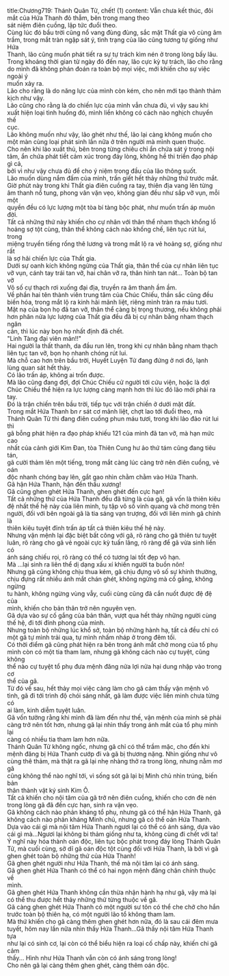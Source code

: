 title:Chương719: Thánh Quân Tử, chết! (1)
content:
Vẫn chưa kết thúc, đôi mắt của Hứa Thanh đỏ thẫm, bên trong mang theo<br>sát niệm điên cuồng, lập tức đuổi theo.<br>Cùng lúc đó bầu trời cũng nổ vang đùng đùng, sắc mặt Thất gia vô cùng âm<br>trầm, trong mắt tràn ngập sát ý, tình trạng của lão cũng tương tự giống như Hứa<br>Thanh, lão cũng muốn phát tiết ra sự tự trách kìm nén ở trong lòng bấy lâu.<br>Trong khoảng thời gian từ ngày đó đến nay, lão cực kỳ tự trách, lão cho rằng<br>do mình đã không phán đoán ra toàn bộ mọi việc, mới khiến cho sự việc ngoài ý<br>muốn xảy ra.<br>Lão cho rằng là do năng lực của mình còn kém, cho nên mới tạo thành thảm<br>kịch như vậy.<br>Lão cũng cho rằng là do chiến lực của mình vẫn chưa đủ, vì vậy sau khi<br>xuất hiện loại tình huống đó, mình liền không có cách nào nghịch chuyển thế<br>cục.<br>Lão không muốn như vậy, lão ghét như thế, lão lại càng không muốn cho<br>một màn cùng loại phát sinh lần nữa ở trên người mà mình quen thuộc.<br>Cho nên khi lão xuất thủ, bên trong từng chiêu chỉ ẩn chứa sát ý trong nội<br>tâm, ẩn chứa phát tiết cảm xúc trong đáy lòng, không hề thi triển đạo pháp gì cả,<br>bởi vì như vậy chưa đủ để cho ý niệm trong đầu của lão thông suốt.<br>Lão muốn dùng nắm đấm của mình, trấn giết hết thảy những thứ trước mắt.<br>Giờ phút này trong khi Thất gia điên cuồng ra tay, thiên địa vang lên từng<br>âm thanh nổ tung, phong vân vặn vẹo, không gian đều như sắp vỡ vụn, mỗi một<br>quyền đều có lực lượng một tòa bí tàng bộc phát, như muốn trấn áp muôn đời.<br>Tất cả những thứ này khiến cho cự nhân với thân thể nham thạch khổng lồ<br>hoảng sợ tột cùng, thân thể không cách nào khống chế, liên tục rút lui, trong<br>miệng truyền tiếng rống thê lương và trong mắt lộ ra vẻ hoảng sợ, giống như rất<br>là sợ hãi chiến lực của Thất gia.<br>Dưới sự oanh kích không ngừng của Thất gia, thân thể của cự nhân liên tục<br>vỡ vụn, cánh tay trái tan vỡ, hai chân vỡ ra, thân hình tan nát... Toàn bộ tan vỡ<br>Vô số cự thạch rơi xuống đại địa, truyền ra âm thanh ầm ầm.<br>Về phần hai tên thành viên trung tâm của Chúc Chiếu, thần sắc cũng đều<br>biến hóa, trong mắt lộ ra kinh hãi mãnh liệt, riêng mình tràn ra máu tươi.<br>Mặt nạ của bọn họ đã tan vỡ, thân thể càng bị trọng thương, nếu không phải<br>hơn phân nửa lực lượng của Thất gia đều đã bị cự nhân bằng nham thạch ngăn<br>cản, thì lúc này bọn họ nhất định đã chết.<br>"Linh Tàng đại viên mãn!!"<br>Hai người la thất thanh, da đầu run lên, trong khi cự nhân bằng nham thạch<br>liên tục tan vỡ, bọn họ nhanh chóng rút lui.<br>Mà chỗ cao hơn trên bầu trời, Huyết Luyện Tử đang đứng ở nơi đó, lạnh<br>lùng quan sát hết thảy.<br>Có lão trấn áp, không ai trốn được.<br>Mà lão cũng đang đợi, đợi Chúc Chiếu cử người tới cứu viện, hoặc là đợi<br>Chúc Chiếu thể hiện ra lực lượng càng mạnh hơn thì lúc đó lão mới phải ra tay.<br>Đó là trận chiến trên bầu trời, tiếp tục với trận chiến ở dưới mặt đất.<br>Trong mắt Hứa Thanh b*n r* sát cơ mãnh liệt, chợt lao tới đuổi theo, mà<br>Thánh Quân Tử thì đang điên cuồng phun máu tươi, trong khi lảo đảo rút lui thì<br>gã bỗng phát hiện ra đạo pháp khiếu 121 của mình đã tan vỡ, mà hạn mức cao<br>nhất của cảnh giới Kim Đan, tòa Thiên Cung hư ảo thứ tám cũng đang tiêu tán,<br>gã cười thảm lên một tiếng, trong mắt càng lúc càng trở nên điên cuồng, vẻ oán<br>độc nhanh chóng bay lên, gắt gao nhìn chằm chằm vào Hứa Thanh.<br>Gã hận Hứa Thanh, hận đến thấu xương!<br>Gã cũng ghen ghét Hứa Thanh, ghen ghét đến cực hạn!<br>Tất cả những thứ của Hứa Thanh đều đã từng là của gã, gã vốn là thiên kiêu<br>đệ nhất thế hệ này của liên minh, tụ tập vô số vinh quang và chờ mong trên<br>người, đối với bên ngoài gã là tia sáng vạn trượng, đối với liên minh gã chính là<br>thiên kiêu tuyệt đỉnh trấn áp tất cả thiên kiêu thế hệ này.<br>Nhưng vận mệnh lại đặc biệt bất công với gã, rõ ràng cho gã thiên tư tuyệt<br>luân, rõ ràng cho gã vẻ ngoài cực kỳ tuấn lãng, rõ ràng để gã vừa sinh liền có<br>ánh sáng chiếu rọi, rõ ràng có thể có tương lai tốt đẹp vô hạn.<br>Mà …lại sinh ra liên thể dị dạng xấu xí khiến người ta buồn nôn!<br>Nhưng gã cũng không chịu thua kém, gã chịu đựng vô số sự khinh thường,<br>chịu đựng rất nhiều ánh mắt chán ghét, không ngừng mà cố gắng, không ngừng<br>tu hành, không ngừng vùng vẫy, cuối cùng cũng đã cắn nuốt được đệ đệ của<br>mình, khiến cho bản thân trở nên nguyên vẹn.<br>Gã dựa vào sự cố gắng của bản thân, vượt qua hết thảy những người cùng<br>thế hệ, đi tới đỉnh phong của mình.<br>Nhưng toàn bộ những lúc khổ sở, toàn bộ những hành hạ, tất cả đều chỉ có<br>một gã tự mình trải qua, tự mình nhấm nháp ở trong đêm tối.<br>Có thời điểm gã cũng phát hiện ra bên trong ánh mắt chờ mong của tổ phụ<br>mình còn có một tia tham lam, nhưng gã không cách nào cự tuyệt, cũng không<br>thể nào cự tuyệt tổ phụ đưa mệnh đăng nửa lợi nửa hại dung nhập vào trong cơ<br>thể của gã.<br>Từ đó về sau, hết thảy mọi việc càng làm cho gã cảm thấy vận mệnh vô<br>tình, gã đi tới trình độ chói sáng nhất, gã làm được việc liên minh chưa từng có<br>ai làm, kinh diễm tuyệt luân.<br>Gã vốn tưởng rằng khi mình đã làm đến như thế, vận mệnh của mình sẽ phải<br>càng trở nên tốt hơn, nhưng gã lại nhìn thấy trong ánh mắt của tổ phụ mình lại<br>càng có nhiều tia tham lam hơn nữa.<br>Thánh Quân Tử không ngốc, nhưng gã chỉ có thể trầm mặc, cho đến khi<br>mệnh đăng bị Hứa Thanh cướp đi và gã bị thương nặng. Nhìn giống như vô<br>cùng thê thảm, mà thật ra gã lại nhẹ nhàng thở ra trong lòng, nhưng nằm mơ gã<br>cũng không thể nào nghĩ tới, vì sống sót gã lại bị Minh chủ nhìn trúng, biến bản<br>thân thành vật ký sinh Kim Ô.<br>Tất cả khiến cho nội tâm của gã trở nên điên cuồng, khiến cho cơn đè nén<br>trong lòng gã đã đến cực hạn, sinh ra vặn vẹo.<br>Gã không cách nào phản kháng tổ phụ, nhưng gã có thể hận Hứa Thanh, gã<br>không cách nào phản kháng Minh chủ, nhưng gã có thể oán Hứa Thanh.<br>Dựa vào cái gì mà nội tâm Hứa Thanh ngươi lại có thể có ánh sáng, dựa vào<br>cái gì mà...Ngươi lại không bi thảm giống như ta, không cùng đi chết với ta!<br>Ý nghĩ này hóa thành oán độc, liên tục bộc phát trong đáy lòng Thánh Quân<br>Tử, mà cuối cùng, sở dĩ gã oán độc tột cùng đối với Hứa Thanh, là bởi vì gã<br>ghen ghét toàn bộ những thứ của Hứa Thanh!<br>Gã ghen ghét người như Hứa Thanh, thế mà nội tâm lại có ánh sáng.<br>Gã ghen ghét Hứa Thanh có thể có hai ngọn mệnh đăng chân chính thuộc về<br>mình.<br>Gã ghen ghét Hứa Thanh không cần thừa nhận hành hạ như gã, vậy mà lại<br>có thể thu được hết thảy những thứ từng thuộc về gã.<br>Gã càng ghen ghét Hứa Thanh có một người sư tôn có thể che chở cho hắn<br>trước toàn bộ thiên hạ, có một người lão tổ không tham lam.<br>Mà thứ khiến cho gã càng thêm ghen ghét hơn nữa, đó là sau cái đêm mưa<br>tuyết, hôm nay lần nữa nhìn thấy Hứa Thanh...Gã thấy nội tâm Hứa Thanh tựa<br>như lại có sinh cơ, lại còn có thể biểu hiện ra loại cố chấp này, khiến chi gã cảm<br>thấy... Hình như Hứa Thanh vẫn còn có ánh sáng trong lòng!<br>Cho nên gã lại càng thêm ghen ghét, càng thêm oán độc.